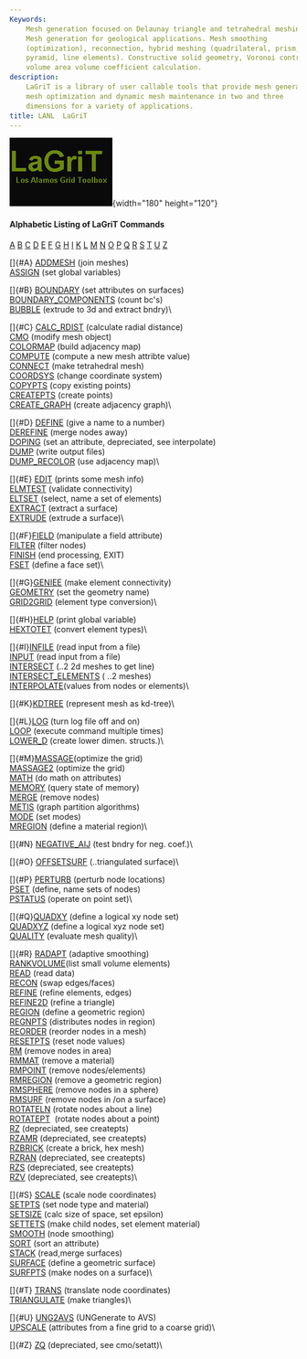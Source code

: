 ```yaml
---
Keywords: 
    Mesh generation focused on Delaunay triangle and tetrahedral meshing.
    Mesh generation for geological applications. Mesh smoothing
    (optimization), reconnection, hybrid meshing (quadrilateral, prism,
    pyramid, line elements). Constructive solid geometry, Voronoi control
    volume area volume coefficient calculation.
description: 
    LaGriT is a library of user callable tools that provide mesh generation,
    mesh optimization and dynamic mesh maintenance in two and three
    dimensions for a variety of applications.
title: LANL  LaGriT 
---
```




![](images/lagrit2.jpg){width="180" height="120"}
#### Alphabetic Listing of LaGriT Commands

[A](#A)  [B](#B)  [C](#C)  [D](#D)  [E](#E)  [F](#F)  [G](#G) 
[H](#H)  [I](#I)  [K](#K)  [L](#L)  [M](#M)  [N](#N)  [O](#O) 
[P](#P)  [Q](#Q)  [R](#R)  [S](#S)  [T](#T)  [U](#U)  [Z](#Z)

[]{#A} [ADDMESH](docs/commands/ADDMESH.html) (join meshes)\
[ASSIGN](docs/commands/ASSIGN.html) (set global variables)

[]{#B} [BOUNDARY](docs/commands/BOUNDAR1.html) (set attributes on
surfaces)\
[BOUNDARY\_COMPONENTS](docs/commands/BOUNDARY_C.html) (count bc's)\
[BUBBLE](docs/commands/bubble.html) (extrude to 3d and extract bndry)\

[]{#C} [CALC\_RDIST](docs/commands/calc_rdist.html) (calculate radial
distance)\
[CMO](docs/commands/CMO2.html) (modify mesh object)\
[COLORMAP](docs/commands/COLORMAP.html) (build adjacency map)\
[COMPUTE](docs/commands/COMPUTE.html) (compute a new mesh attribte
value)\
[CONNECT](docs/commands/CONNECT1.html) (make tetrahedral mesh)\
[COORDSYS](docs/commands/COORDSY.html) (change coordinate system)\
[COPYPTS](docs/commands/COPYPTS.html) (copy existing points)\
[CREATEPTS](docs/commands/createpts.html) (create points)\
[CREATE\_GRAPH](docs/commands/create_graph.html) (create adjacency
graph)\

[]{#D} [DEFINE](docs/commands/DEFINE.html) (give a name to a number)\
[DEREFINE](docs/commands/DEREFINE.html) (merge nodes away)\
[DOPING](docs/commands/DOPING1.html) (set an attribute, depreciated, see
interpolate)\
[DUMP](docs/commands/DUMP2.html) (write output files)\
[DUMP\_RECOLOR](docs/commands/DUMP_RECOLOR.html) (use adjacency map)\

[]{#E} [EDIT](docs/commands/EDIT2.html) (prints some mesh info)\
[ELMTEST](docs/commands/elmtest.html) (validate connectivity)\
[ELTSET](docs/commands/ELTSET2.html) (select, name a set of elements)\
[EXTRACT](docs/commands/EXTRACT1.html) (extract a surface)\
[EXTRUDE](docs/commands/extrude.html) (extrude a surface)\

[]{#F}[FIELD](docs/commands/FIELD.html) (manipulate a field attribute)\
[FILTER](docs/commands/FILTER.html) (filter nodes)\
[FINISH](docs/commands/FINISH.html) (end processing, EXIT)\
[FSET](docs/commands/FSET.html) (define a face set)\

[]{#G}[GENIEE](docs/commands/GENIEE.html) (make element connectivity)\
[GEOMETRY](docs/commands/geometry.html) (set the geometry name)\
[GRID2GRID](docs/commands/GRID2GRID.html) (element type conversion)\

[]{#H}[HELP](docs/commands/HELP.html) (print global variable)\
[HEXTOTET](docs/commands/HEXTOTE.html) (convert element types)\

[]{#I}[INFILE](docs/commands/INPUT.html) (read input from a file)\
[INPUT](docs/commands/INPUT.html) (read input from a file)\
[INTERSECT](docs/commands/INTERSECT.html) (..2 2d meshes to get line)\
[INTERSECT\_ELEMENTS](docs/commands/intersectelements.html) ( ..2
meshes)\
[INTERPOLATE](docs/commands/main_interpolate.html)(values from nodes or
elements)\

[]{#K}[KDTREE](docs/commands/kdtree.html) (represent mesh as kd-tree)\

[]{#L}[LOG](docs/commands/LOG.html) (turn log file off and on)\
[LOOP](docs/commands/loop.html) (execute command multiple times)\
[LOWER\_D](docs/commands/lower_d.html) (create lower dimen. structs.)\

[]{#M}[MASSAGE](docs/commands/MASSAGE.html)(optimize the grid)\
[MASSAGE2](docs/commands/MASSAGE2.html) (optimize the grid)\
[MATH](docs/commands/MATH.html) (do math on attributes)\
[MEMORY](docs/commands/memory.html) (query state of memory)\
[MERGE](docs/commands/MERGE.html) (remove nodes)\
[METIS](docs/commands/MERGE.html) (graph partition algorithms)\
[MODE](docs/commands/MODE.html) (set modes)\
[MREGION](docs/commands/MREGION.html) (define a material region)\

[]{#N} [NEGATIVE\_AIJ](docs/commands/NEGATIVE.html) (test bndry for neg.
coef.)\

[]{#O} [OFFSETSURF](docs/commands/OFFSETSURF.html) (..triangulated
surface)\

[]{#P} [PERTURB](docs/commands/PERTURB.html) (perturb node locations)\
[PSET](docs/commands/PSET.html) (define, name sets of nodes)\
[PSTATUS](docs/commands/PSTATUS.html) (operate on point set)\

[]{#Q}[QUADXY](docs/commands/QUADXY.html) (define a logical xy node
set)\
[QUADXYZ](docs/commands/QUADXYZ1.html) (define a logical xyz node set)\
[QUALITY](docs/commands/QUALITY.html) (evaluate mesh quality)\

[]{#R} [RADAPT](docs/commands/RADAPT.html) (adaptive smoothing)\
[RANKVOLUME](docs/commands/rankvolume.html)(list small volume elements)\
[READ](docs/commands/READ.html) (read data)\
[RECON](docs/commands/RECON.html) (swap edges/faces)\
[REFINE](docs/commands/REFINE.html) (refine elements, edges)\
[REFINE2D](docs/commands/refine2d.html) (refine a triangle)\
[REGION](docs/commands/REGION.html) (define a geometric region)\
[REGNPTS](docs/commands/REGNPTS.html) (distributes nodes in region)\
[REORDER](docs/commands/REORDER.html) (reorder nodes in a mesh)\
[RESETPTS](docs/commands/RESETPT.html) (reset node values)\
[RM](docs/commands/RM.html) (remove nodes in area)\
[RMMAT](docs/commands/RMMAT.html) (remove a material)\
[RMPOINT](docs/commands/RMPOINT.html) (remove nodes/elements)\
[RMREGION](docs/commands/RMREGION.html) (remove a geometric region)\
[RMSPHERE](docs/commands/RMSPHERE.html) (remove nodes in a sphere)\
[RMSURF](docs/commands/RMSURF.html) (remove nodes in /on a surface)\
[ROTATELN](docs/commands/ROTATELN.html) (rotate nodes about a line)\
[ROTATEPT](docs/commands/ROTATEPT.html)  (rotate nodes about a point)\
[RZ](docs/commands/RZ.html) (depreciated, see createpts)\
[RZAMR](docs/commands/RZAMR.html) (depreciated, see createpts)\
[RZBRICK](docs/commands/RZBRICK.html) (create a brick, hex mesh)\
[RZRAN](docs/commands/RZRAN.html) (depreciated, see createpts)\
[RZS](docs/commands/RZS.html) (depreciated, see createpts)\
[RZV](docs/commands/RZV_LG.html) (depreciated, see createpts)\

[]{#S} [SCALE](docs/commands/SCALE.html) (scale node coordinates)\
[SETPTS](docs/commands/SETPTS.html) (set node type and material)\
[SETSIZE](docs/commands/SETSIZE.html) (calc size of space, set epsilon)\
[SETTETS](docs/commands/SETTETS.html) (make child nodes, set element
material)\
[SMOOTH](docs/commands/SMOOTH.html) (node smoothing)\
[SORT](docs/commands/SORT.html) (sort an attribute)\
[STACK](docs/commands/STACK.html) (read,merge surfaces)\
[SURFACE](docs/commands/SURFACE.html) (define a geometric surface)\
[SURFPTS](docs/commands/SURFPTS.html) (make nodes on a surface)\

[]{#T} [TRANS](docs/commands/TRANS.html) (translate node coordinates)\
[TRIANGULATE](docs/commands/TRIAGN.html) (make triangles)\

[]{#U} [UNG2AVS](docs/commands/UNG2AVS.html) (UNGenerate to AVS)\
[UPSCALE](docs/commands/UPSCALE.html) (attributes from a fine grid to a
coarse grid)\

[]{#Z} [ZQ](docs/commands/UNG2AVS.html) (depreciated, see cmo/setatt)\


